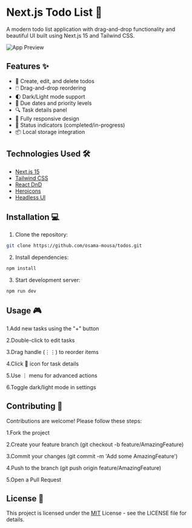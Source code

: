 # Next.js Todo List 🚀

A modern todo list application with drag-and-drop functionality and beautiful UI built using Next.js 15 and Tailwind CSS.

![App Preview](https://via.placeholder.com/800x500.png?text=Todo+List+Preview) <!-- Replace with actual screenshot -->

## Features ✨
- 📝 Create, edit, and delete todos
- 🖱️ Drag-and-drop reordering
- 🌓 Dark/Light mode support
- 📅 Due dates and priority levels
- 🔍 Task details panel
- 📱 Fully responsive design
- 🚦 Status indicators (completed/in-progress)
- 📦 Local storage integration

## Technologies Used 🛠️
- [Next.js 15](https://nextjs.org/)
- [Tailwind CSS](https://tailwindcss.com/)
- [React DnD](https://react-dnd.github.io/react-dnd/about)
- [Heroicons](https://heroicons.com/)
- [Headless UI](https://headlessui.com/)

## Installation 💻
1. Clone the repository:
```bash
git clone https://github.com/osama-mousa/todos.git
```

2. Install dependencies:
```bash
npm install
```

3. Start development server:
```bash
npm run dev
```

## Usage 🎮
1.Add new tasks using the "+" button

2.Double-click to edit tasks

3.Drag handle (⋮⋮) to reorder items

4.Click 📄 icon for task details

5.Use ⋮ menu for advanced actions

6.Toggle dark/light mode in settings

## Contributing 🤝
Contributions are welcome! Please follow these steps:

1.Fork the project

2.Create your feature branch (git checkout -b feature/AmazingFeature)

3.Commit your changes (git commit -m 'Add some AmazingFeature')

4.Push to the branch (git push origin feature/AmazingFeature)

5.Open a Pull Request

## License 📄
This project is licensed under the [MIT](https://opensource.org/license/MIT) License - see the LICENSE file for details.

